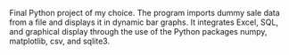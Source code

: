 Final Python project of my choice. The program imports dummy sale data from a file and displays it in dynamic bar graphs. It integrates Excel, SQL, and graphical display through the use of the Python packages numpy, matplotlib, csv, and sqlite3.
